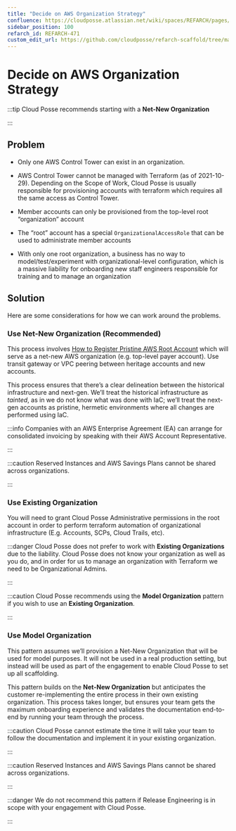 ```yaml
---
title: "Decide on AWS Organization Strategy"
confluence: https://cloudposse.atlassian.net/wiki/spaces/REFARCH/pages/1176077606/REFARCH-471+-+Decide+on+AWS+Organization+Strategy
sidebar_position: 100
refarch_id: REFARCH-471
custom_edit_url: https://github.com/cloudposse/refarch-scaffold/tree/main/docs/docs/fundamentals/design-decisions/cold-start/decide-on-aws-organization-strategy.md
---
```


# Decide on AWS Organization Strategy

:::tip
Cloud Posse recommends starting with a **Net-New Organization**

:::

## Problem

- Only one AWS Control Tower can exist in an organization.

- AWS Control Tower cannot be managed with Terraform (as of 2021-10-29). Depending on the Scope of Work, Cloud Posse is usually responsible for provisioning accounts with terraform which requires all the same access as Control Tower.

- Member accounts can only be provisioned from the top-level root “organization” account

- The “root” account has a special `OrganizationalAccessRole` that can be used to administrate member accounts

- With only one root organization, a business has no way to model/test/experiment with organizational-level configuration, which is a massive liability for onboarding new staff engineers responsible for training and to manage an organization

## Solution

Here are some considerations for how we can work around the problems.

### Use Net-New Organization  (Recommended)

This process involves [How to Register Pristine AWS Root Account](/reference-architecture/setup/cold-start/how-to-register-pristine-aws-root-account) which will serve as a net-new AWS organization (e.g. top-level payer account). Use transit gateway or VPC peering between heritage accounts and new accounts.

This process ensures that there’s a clear delineation between the historical infrastructure and next-gen. We’ll treat the historical infrastructure as _tainted_, as in we do not know what was done with IaC; we’ll treat the next-gen accounts as pristine, hermetic environments where all changes are performed using IaC.

:::info
Companies with an AWS Enterprise Agreement (EA) can arrange for consolidated invoicing by speaking with their AWS Account Representative.

:::

:::caution
Reserved Instances and AWS Savings Plans cannot be shared across organizations.

:::

### Use Existing Organization

You will need to grant Cloud Posse Administrative permissions in the root account in order to perform terraform automation of organizational infrastructure (E.g. Accounts, SCPs, Cloud Trails, etc).

:::danger
Cloud Posse does not prefer to work with **Existing Organizations** due to the liability. Cloud Posse does not know your organization as well as you do, and in order for us to manage an organization with Terraform we need to be Organizational Admins.

:::

:::caution
Cloud Posse recommends using the **Model Organization** pattern if you wish to use an **Existing Organization**.

:::

### Use Model Organization

This pattern assumes we’ll provision a Net-New Organization that will be used for model purposes. It will not be used in a real production setting, but instead will be used as part of the engagement to enable Cloud Posse to set up all scaffolding.

This pattern builds on the **Net-New Organization** but anticipates the customer re-implementing the entire process in their own existing organization. This process takes longer, but ensures your team gets the maximum onboarding experience and validates the documentation end-to-end by running your team through the process.

:::caution
Cloud Posse cannot estimate the time it will take your team to follow the documentation and implement it in your existing organization.

:::

:::caution
Reserved Instances and AWS Savings Plans cannot be shared across organizations.

:::

:::danger
We do not recommend this pattern if Release Engineering is in scope with your engagement with Cloud Posse.

:::


